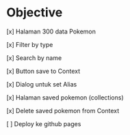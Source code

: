 # Objective

[x] Halaman 300 data Pokemon

[x] Filter by type

[x] Search by name

[x] Button save to Context

[x] Dialog untuk set Alias

[x] Halaman saved pokemon (collections)

[x] Delete saved pokemon from Context

[ ] Deploy ke github pages
